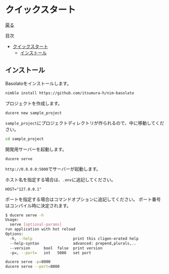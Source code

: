 クイックスタート
===
[戻る](../../README.md)

目次
<!--ts-->
   * [クイックスタート](#クイックスタート)
      * [インストール](#インストール)

<!-- Added by: root, at: Wed Jun 15 11:35:10 UTC 2022 -->

<!--te-->

## インストール
Basolatoをインストールします。

```sh
nimble install https://github.com/itsumura-h/nim-basolato
```

プロジェクトを作成します。
```
ducere new sample_project
```

`sample_project`にプロジェクトディレクトリが作られるので、中に移動してください。

```sh
cd sample_project
```

開発用サーバーを起動します。
```
ducere serve
```

`http://0.0.0.0:5000`でサーバーが起動します。

ホスト名を指定する場合は、`.env`に追記してください。
```env
HOST="127.0.0.1"
```

ポートを指定する場合はコマンドオプションに追記してください。
ポート番号はコンパイル時に決定されます。
```sh
$ ducere serve -h
Usage:
  serve [optional-params] 
run application with hot reload
Options:
  -h, --help                  print this cligen-erated help
  --help-syntax               advanced: prepend,plurals,..
  --version      bool  false  print version
  -p=, --port=   int   5000   set port
```
```sh
ducere serve -p=8000
ducere serve --port=8000
```